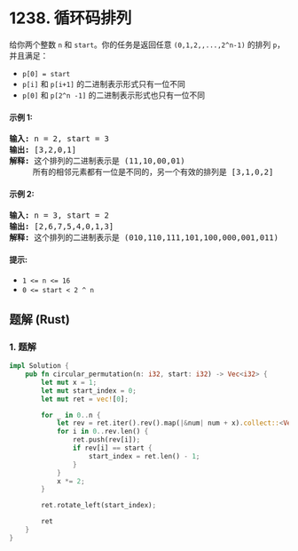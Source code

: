 # 1238. 循环码排列
给你两个整数 `n` 和 `start`。你的任务是返回任意 `(0,1,2,,...,2^n-1)` 的排列 `p`，并且满足：
* `p[0] = start`
* `p[i]` 和 `p[i+1]` 的二进制表示形式只有一位不同
* `p[0]` 和 `p[2^n -1]` 的二进制表示形式也只有一位不同

#### 示例 1:
<pre>
<strong>输入:</strong> n = 2, start = 3
<strong>输出:</strong> [3,2,0,1]
<strong>解释:</strong> 这个排列的二进制表示是 (11,10,00,01)
     所有的相邻元素都有一位是不同的，另一个有效的排列是 [3,1,0,2]
</pre>

#### 示例 2:
<pre>
<strong>输入:</strong> n = 3, start = 2
<strong>输出:</strong> [2,6,7,5,4,0,1,3]
<strong>解释:</strong> 这个排列的二进制表示是 (010,110,111,101,100,000,001,011)
</pre>

#### 提示:
* `1 <= n <= 16`
* `0 <= start < 2 ^ n`

## 题解 (Rust)

### 1. 题解
```Rust
impl Solution {
    pub fn circular_permutation(n: i32, start: i32) -> Vec<i32> {
        let mut x = 1;
        let mut start_index = 0;
        let mut ret = vec![0];

        for _ in 0..n {
            let rev = ret.iter().rev().map(|&num| num + x).collect::<Vec<i32>>();
            for i in 0..rev.len() {
                ret.push(rev[i]);
                if rev[i] == start {
                    start_index = ret.len() - 1;
                }
            }
            x *= 2;
        }

        ret.rotate_left(start_index);

        ret
    }
}
```
